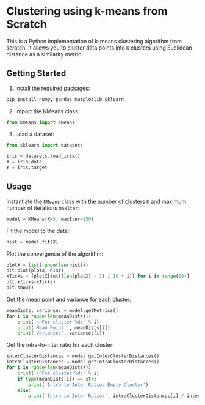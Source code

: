 # Clustering using k-means from Scratch
This is a Python implementation of k-means clustering algorithm from scratch. It allows you to cluster data points into `K` clusters using Euclidean distance as a similarity metric.

## Getting Started
1. Install the required packages:
``` bash
pip install numpy pandas matplotlib sklearn
```

2. Import the KMeans class:
``` python
from kmeans import KMeans
```

3. Load a dataset:
``` python
from sklearn import datasets

iris = datasets.load_iris()
X = iris.data
Y = iris.target
```

## Usage
Instantiate the `KMeans` class with the number of clusters `K` and maximum number of iterations `maxIter`:
``` python
model = KMeans(K=5, maxIter=150)
```

Fit the model to the data:
``` python
hist = model.fit(X)
```
Plot the convergence of the algorithm:
``` python
plotX = list(range(len(hist)))
plt.plot(plotX, hist)
xTicks = [plotX[int((len(plotX) - 1) / 10 * i)] for i in range(10)]
plt.xticks(xTicks)
plt.show()
```

Get the mean point and variance for each cluster:
``` python
meanDists, variances = model.getMetrics()
for i in range(len(meanDists)):
    print('\nFor cluster %d:' % i)
    print('Mean Point:', meanDists[i])
    print('Variance:', variances[i])
```

Get the intra-to-inter ratio for each cluster:
``` python
interClusterDistances = model.getInterClusterDistances()
intraClusterDistances = model.getIntraClusterDistances()
for i in range(len(meanDists)):
    print('\nFor cluster %d:' % i)
    if type(meanDists[i]) == str:
        print('Intra-to-Inter Ratio: Empty Cluster')
    else:
        print('Intra-to-Inter Ratio:', intraClusterDistances[i] / interClusterDistances[i])
```
